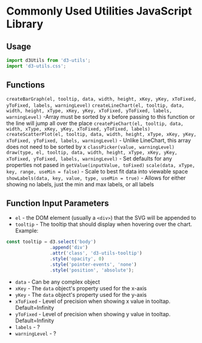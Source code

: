 # Commonly Used Utilities JavaScript Library

## Usage

```js
import d3Utils from 'd3-utils';
import 'd3-utils.css';
```

## Functions

`createBarGraph(el, tooltip, data, width, height, xKey, yKey, xToFixed, yToFixed, labels, warningLevel)`
`createLineChart(el, tooltip, data, width, height, xType, xKey, yKey, xToFixed, yToFixed, labels, warningLevel)` -Array must be sorted by x before passing to this function or the line will jump all over the place
`createPieChart(el, tooltip, data, width, xType, xKey, yKey, xToFixed, yToFixed, labels)`
`createScatterPlot(el, tooltip, data, width, height, xType, xKey, yKey, xToFixed, yToFixed, labels, warningLevel)` - Unlike LineChart, this array does not need to be sorted by x
`classPicker(value, warningLevel)`
`draw(type, el, tooltip, data, width, height, xType, xKey, yKey, xToFixed, yToFixed, labels, warningLevel)` - Set defaults for any properties not pased in
`getValue(inputValue, toFixed)`
`scale(data, xType, key, range, useMin = false)` - Scale to best fit data into viewable space
`showLabels(data, key, value, type, useMin = true)` - Allows for either showing no labels, just the min and max labels, or all labels

## Function Input Parameters

* `el` - the DOM element (usually a `<div>`) that the SVG will be appended to
* `tooltip` - The tooltip that should display when hovering over the chart.  Example:

```js
const tooltip = d3.select('body')
                .append('div')
                .attr('class', 'd3-utils-tooltip')
                .style('opacity', 0)
                .style('pointer-events', 'none')
                .style('position', 'absolute');
```

* `data` - Can be any complex object
* `xKey` - The `data` object's property used for the x-axis
* `yKey` - The `data` object's property used for the y-axis
* `xToFixed` - Level of precision when showing x value in tooltap.  Default=Infinity
* `yToFixed` -  Level of precision when showing y value in tooltap.  Default=Infinity
* `labels` - ?
* `warningLevel` - ?


